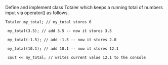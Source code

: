 Define and implement class Totaler which keeps a running total of numbers input via operator() as follows.

```
Totaler my_total; // my_total stores 0

 my_total(3.5); // add 3.5 -- now it stores 3.5

 my_total(-1.5); // add -1.5 -- now it stores 2.0

 my_total(10.1); // add 10.1 -- now it stores 12.1

 cout << my_total; // writes current value 12.1 to the console
```

